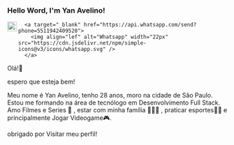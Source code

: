 ### Hello Word, I'm Yan Avelino!

 <a target="_blank" href="linkedin.com/in/yan-avelino-97378b190">
        <img align="left" alt="LinkdeIN" width="22px" src="https://cdn.jsdelivr.net/npm/simple-icons@v3/icons/linkedin.svg" />
      </a>
      
      <a target="_blank" href="https://api.whatsapp.com/send?phone=5511942409528">
        <img align="lef" alt="Whatsapp" width="22px" src="https://cdn.jsdelivr.net/npm/simple-icons@v3/icons/whatsapp.svg" />
      </a>
<!--
**yanavelino/yanavelino** is a ✨ _special_ ✨ repository because its `README.md` (this file) appears on your GitHub profile.-->

Olá!👋

espero que esteja bem!

Meu nome é Yan Avelino, tenho 28 anos, moro na cidade de São Paulo. Estou me formando  na área de tecnólogo em Desenvolvimento Full Stack. Amo Filmes e Series 🎥 , estar com minha família 👨‍👩‍👧 , praticar esportes🏋️‍♂️ e principalmente Jogar Videogame🎮.

obrigado por Visitar meu perfil!

